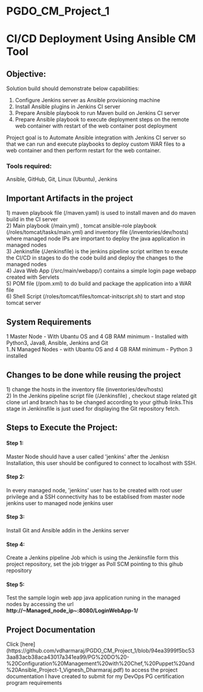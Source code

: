 # PGDO_CM_Project_1
<h1>CI/CD Deployment Using Ansible CM Tool</h1>

<h2>Objective:</h2> 

Solution build should demonstrate below capabilities:
1.	Configure Jenkins server as Ansible provisioning machine
2.	Install Ansible plugins in Jenkins CI server
3.	Prepare Ansible playbook to run Maven build on Jenkins CI server
4.	Prepare Ansible playbook to execute deployment steps on the remote web container with restart of the web container post deployment

Project goal is to Automate Ansible integration with Jenkins CI server so that we can run and execute playbooks to deploy custom WAR files to a web container and then perform restart for the web container.


<h3>Tools required:</h3> Ansible, GitHub, Git, Linux (Ubuntu), Jenkins</br>

<h2>Important Artifacts in the project</h2>
1) maven playbook file (/maven.yaml) is used to install maven and do maven build in the CI server </br>
2) Main playbook (/main.yml) , tomcat ansible-role playbook (/roles/tomcat/tasks/main.yml) and inventory file (/inventories/dev/hosts) where managed node IPs are important to deploy the java application in managed nodes</br>
3) Jenkinsfile (/Jenkinsfile) is the jenkins pipeline script written to exeute the CI/CD in stages to do the code build and deploy the changes to the managed nodes </br>
4) Java Web App (/src/main/webapp/) contains a simple login page webapp created with Servlets </br>
5) POM file (/pom.xml) to do build and package the application into a WAR file</br>
6) Shell Script (/roles/tomcat/files/tomcat-initscript.sh) to start and stop tomcat server</br>

<h2>System Requirements</h2>
1 Master Node - With Ubantu OS and 4 GB RAM minimum - Installed with Python3, Java8, Ansible, Jenkins and Git</br>
1..N Managed Nodes - with Ubantu OS and 4 GB RAM minimum - Python 3 installed</br>

<h2>Changes to be done while reusing the project</h2>
1) change the hosts in the inventory file (inventories/dev/hosts) </br>
2) In the Jenkins pipeline script file (/Jenkinsfile) , checkout stage related git clone url and branch has to be changed according to your github links.This stage in Jenkinsfile is just used for displaying the Git repository fetch. </br>

<h2>Steps to Execute the Project:</h2>
<h4>Step 1:</h4> Master Node should have a user called 'jenkins' after the Jenkisn Installation, this user should be configured to connect to localhost with SSH.
<h4>Step 2:</h4> In every managed node, 'jenkins' user has to be created with root user privilege and a SSH connectivity has to be establised from master node jenkins user to managed node jenkins user
<h4>Step 3:</h4> Install Git and Ansible addin in the Jenkins server
<h4>Step 4:</h4> Create a Jenkins pipeline Job which is using the Jenkinsfile form this project repository, set the job trigger as Poll SCM pointing to this gihub repository
<h4>Step 5:</h4> Test the sample login web app java application runing in the managed nodes by accessing the url <b>http://~Managed_node_ip~:8080/LoginWebApp-1/</b> </br>


<h2>Project Documentation</h2>
Click [here](https://github.com/vdharmaraj/PGDO_CM_Project_1/blob/94ea3999f5bc533aa83acb38aca43017a341ea99/PG%20DO%20-%20Configuration%20Management%20with%20Chef,%20Puppet%20and%20Ansible_Project-1_Vignesh_Dharmaraj.pdf) to access the project documentation I have created to submit for my DevOps PG certification program requirements




